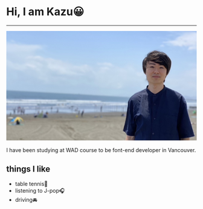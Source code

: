 # Hi, I am Kazu😀

---

![alt text](me_in_the_beach3.jpg)

I have been studying at WAD course to be font-end developer in Vancouver.

## things I like

- table tennis🏓
- listening to J-pop🎧
- driving🚘
